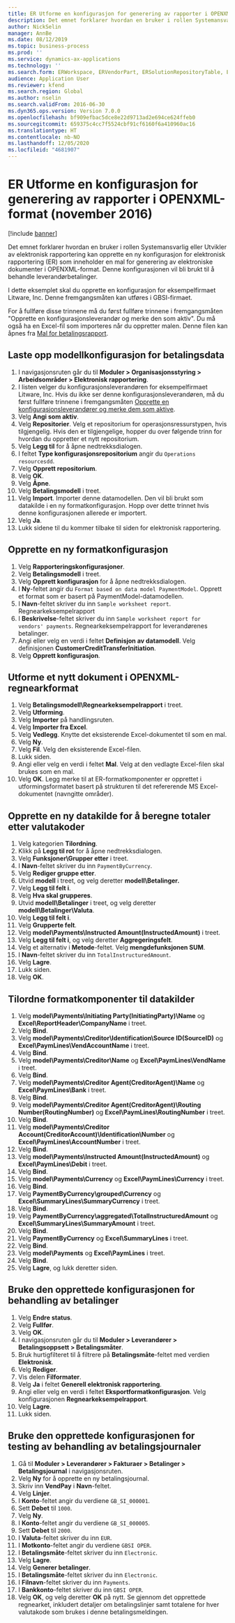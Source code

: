 ```yaml
---
title: ER Utforme en konfigurasjon for generering av rapporter i OPENXML-format (november 2016)
description: Det emnet forklarer hvordan en bruker i rollen Systemansvarlig eller Utvikler av elektronisk rapportering kan opprette en ny konfigurasjon for elektronisk rapportering (ER) som inneholder en mal for generering av elektroniske dokumenter i OPENXML-format.
author: NickSelin
manager: AnnBe
ms.date: 08/12/2019
ms.topic: business-process
ms.prod: ''
ms.service: dynamics-ax-applications
ms.technology: ''
ms.search.form: ERWorkspace, ERVendorPart, ERSolutionRepositoryTable, ERSolutionRepositoryCreateDropDialog, ERSolutionImport,  ERSolutionTable, ERSolutionCreateDropDialog, EROperationDesigner, ERDataSourceAddDropDialog, ERModelGroupByFunctionEditor, VendPaymMode, LedgerJournalTable, LedgerJournalTransVendPaym
audience: Application User
ms.reviewer: kfend
ms.search.region: Global
ms.author: nselin
ms.search.validFrom: 2016-06-30
ms.dyn365.ops.version: Version 7.0.0
ms.openlocfilehash: bf909efbac5dce8e22d9713ad2e694ce624ffeb0
ms.sourcegitcommit: 659375c4cc7f5524cbf91cf6160f6a410960ac16
ms.translationtype: HT
ms.contentlocale: nb-NO
ms.lasthandoff: 12/05/2020
ms.locfileid: "4681907"
---
```

# <a name="er-design-a-configuration-for-generating-reports-in-openxml-format-november-2016"></a>ER Utforme en konfigurasjon for generering av rapporter i OPENXML-format (november 2016)

[!include [banner](../../includes/banner.md)]

Det emnet forklarer hvordan en bruker i rollen Systemansvarlig eller Utvikler av elektronisk rapportering kan opprette en ny konfigurasjon for elektronisk rapportering (ER) som inneholder en mal for generering av elektroniske dokumenter i OPENXML-format. Denne konfigurasjonen vil bli brukt til å behandle leverandørbetalinger.

I dette eksemplet skal du opprette en konfigurasjon for eksempelfirmaet Litware, Inc. Denne fremgangsmåten kan utføres i GBSI-firmaet.

For å fullføre disse trinnene må du først fullføre trinnene i fremgangsmåten "Opprette en konfigurasjonsleverandør og merke den som aktiv". Du må også ha en Excel-fil som importeres når du oppretter malen. Denne filen kan åpnes fra [Mal for betalingsrapport](https://go.microsoft.com/fwlink/?linkid=862266).


## <a name="upload-the-payments-data-model-configuration"></a>Laste opp modellkonfigurasjon for betalingsdata
1. I navigasjonsruten går du til **Moduler > Organisasjonsstyring > Arbeidsområder > Elektronisk rapportering**.
2. I listen velger du konfigurasjonsleverandøren for eksempelfirmaet Litware, Inc. Hvis du ikke ser denne konfigurasjonsleverandøren, må du først fullføre trinnene i fremgangsmåten [Opprette en konfigurasjonsleverandører og merke dem som aktive](er-configuration-provider-mark-it-active-2016-11.md).
3. Velg **Angi som aktiv**.
4. Velg **Repositorier**. Velg et repositorium for operasjonsressurstypen, hvis tilgjengelig. Hvis den er tilgjengelige, hopper du over følgende trinn for hvordan du oppretter et nytt repositorium.  
5. Velg **Legg til** for å åpne nedtrekksdialogen.
6. I feltet **Type konfigurasjonsrepositorium** angir du `Operations resourcesdd`.
7. Velg **Opprett repositorium**.
8. Velg **OK**.
9. Velg **Åpne**.
10. Velg **Betalingsmodell** i treet.
11. Velg **Import**. Importer denne datamodellen. Den vil bli brukt som datakilde i en ny formatkonfigurasjon. Hopp over dette trinnet hvis denne konfigurasjonen allerede er importert.  
12. Velg **Ja**.
13. Lukk sidene til du kommer tilbake til siden for elektronisk rapportering.

## <a name="create-a-new-format-configuration"></a>Opprette en ny formatkonfigurasjon
1. Velg **Rapporteringskonfigurasjoner**.
2. Velg **Betalingsmodell** i treet.
3. Velg **Opprett konfigurasjon** for å åpne nedtrekksdialogen.
4. I **Ny**-feltet angir du `Format based on data model PaymentModel`. Opprett et format som er basert på PaymentModel-datamodellen.
5. I **Navn**-feltet skriver du inn `Sample worksheet report`. Regnearkeksempelrapport  
6. I **Beskrivelse**-feltet skriver du inn `Sample worksheet report for vendors' payments`. Regnearkeksempelrapport for leverandørenes betalinger.  
7. Angi eller velg en verdi i feltet **Definisjon av datamodell**. Velg definisjonen **CustomerCreditTransferInitiation**.  
8. Velg **Opprett konfigurasjon**.

## <a name="design-a-new-document-in-openxml-worksheet-format"></a>Utforme et nytt dokument i OPENXML-regnearkformat
1. Velg **Betalingsmodell\Regnearkeksempelrapport** i treet.
2. Velg **Utforming**.
3. Velg **Importer** på handlingsruten.
4. Velg **Importer fra Excel**.
5. Velg **Vedlegg**. Knytte det eksisterende Excel-dokumentet til som en mal.  
6. Velg **Ny**.
7. Velg **Fil**. Velg den eksisterende Excel-filen.  
8. Lukk siden.
9. Angi eller velg en verdi i feltet **Mal**. Velg at den vedlagte Excel-filen skal brukes som en mal.  
10. Velg **OK**. Legg merke til at ER-formatkomponenter er opprettet i utformingsformatet basert på strukturen til det refererende MS Excel-dokumentet (navngitte områder).  

## <a name="create-a-new-data-source-to-calculate-totals-by-currency-codes"></a>Opprette en ny datakilde for å beregne totaler etter valutakoder
1. Velg kategorien **Tilordning**.
2. Klikk på **Legg til rot** for å åpne nedtrekksdialogen.
3. Velg **Funksjoner\Grupper etter** i treet.
4. I **Navn**-feltet skriver du inn `PaymentByCurrency`.
5. Velg **Rediger gruppe etter**.
6. Utvid **modell** i treet, og velg deretter **modell\Betalinger.**
7. Velg **Legg til felt i**.
8. Velg **Hva skal grupperes**.
9. Utvid **modell\Betalinger** i treet, og velg deretter **modell\Betalinger\Valuta**.
10. Velg **Legg til felt i**.
11. Velg **Grupperte felt**.
12. Velg **model\Payments\Instructed Amount(InstructedAmount)** i treet.
13. Velg **Legg til felt i**, og velg deretter **Aggregeringsfelt**.
14. Velg et alternativ i **Metode**-feltet. Velg **mengdefunksjonen SUM**.  
15. I **Navn**-feltet skriver du inn `TotalInstructuredAmount`.
16. Velg **Lagre**.
17. Lukk siden.
18. Velg **OK**.

## <a name="map-format-components-to-data-sources"></a>Tilordne formatkomponenter til datakilder
1. Velg **model\Payments\Initiating Party(InitiatingParty)\Name** og **Excel\ReportHeader\CompanyName** i treet.
2. Velg **Bind**.
3. Velg **model\Payments\Creditor\Identification\Source ID(SourceID)** og **Excel\PaymLines\VendAccountName** i treet.
4. Velg **Bind**.
5. Velg **model\Payments\Creditor\Name** og **Excel\PaymLines\VendName** i treet.
6. Velg **Bind**.
7. Velg **model\Payments\Creditor Agent(CreditorAgent)\Name** og **Excel\PaymLines\Bank** i treet.
8. Velg **Bind**.
9. Velg **model\Payments\Creditor Agent(CreditorAgent)\Routing Number(RoutingNumber)** og **Excel\PaymLines\RoutingNumber** i treet.
10. Velg **Bind**.
11. Velg **model\Payments\Creditor Account(CreditorAccount)\Identification\Number** og **Excel\PaymLines\AccountNumber** i treet.
12. Velg **Bind**.
13. Velg **model\Payments\Instructed Amount(InstructedAmount)** og **Excel\PaymLines\Debit** i treet.
14. Velg **Bind**.
15. Velg **model\Payments\Currency** og **Excel\PaymLines\Currency** i treet.
16. Velg **Bind**.
17. Velg **PaymentByCurrency\grouped\Currency** og **Excel\SummaryLines\SummaryCurrency** i treet.
18. Velg **Bind**.
19. Velg **PaymentByCurrency\aggregated\TotalInstructuredAmount** og **Excel\SummaryLines\SummaryAmount** i treet.
20. Velg **Bind**.
21. Velg **PaymentByCurrency** og **Excel\SummaryLines** i treet.
22. Velg **Bind**.
23. Velg **model\Payments** og **Excel\PaymLines** i treet.
24. Velg **Bind**.
25. Velg **Lagre**, og lukk deretter siden.

## <a name="use-the-created-configuration-for-payments-processing"></a>Bruke den opprettede konfigurasjonen for behandling av betalinger
1. Velg **Endre status**.
2. Velg **Fullfør**.
3. Velg **OK**.
4. I navigasjonsruten går du til **Moduler > Leverandører > Betalingsoppsett > Betalingsmåter**.
5. Bruk hurtigfilteret til å filtrere på **Betalingsmåte**-feltet med verdien **Elektronisk**.
6. Velg **Rediger**.
7. Vis delen **Filformater**.
8. Velg **Ja** i feltet **Generell elektronisk rapportering**.
9. Angi eller velg en verdi i feltet **Eksportformatkonfigurasjon**. Velg konfigurasjonen **Regnearkeksempelrapport**.  
10. Velg **Lagre**.
11. Lukk siden.

## <a name="use-the-created-configuration-for-testing-of-payment-journals-processing"></a>Bruke den opprettede konfigurasjonen for testing av behandling av betalingsjournaler
1. Gå til **Moduler > Leverandører > Fakturaer > Betalinger > Betalingsjournal** i navigasjonsruten.
2. Velg **Ny** for å opprette en ny betalingsjournal.
3. Skriv inn **VendPay** i **Navn**-feltet.
4. Velg **Linjer**.
5. I **Konto**-feltet angir du verdiene `GB_SI_000001`.
6. Sett **Debet** til `1000`.
7. Velg **Ny**.
8. I **Konto**-feltet angir du verdiene `GB_SI_000005`.
9. Sett **Debet** til `2000`.
10. I **Valuta**-feltet skriver du inn `EUR`.
11. I **Motkonto**-feltet angir du verdiene `GBSI OPER`.
12. I **Betalingsmåte**-feltet skriver du inn `Electronic`.
13. Velg **Lagre**.
14. Velg **Generer betalinger**.
15. I **Betalingsmåte**-feltet skriver du inn `Electronic`.
16. I **Filnavn**-feltet skriver du inn `Payments`.
17. I **Bankkonto**-feltet skriver du inn `GBSI OPER`.
18. Velg **OK**, og velg deretter **OK** på nytt. Se gjennom det opprettede regnearket, inkludert detaljer om betalingslinjer samt totalene for hver valutakode som brukes i denne betalingsmeldingen.  

